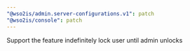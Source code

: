 ```yaml
---
"@wso2is/admin.server-configurations.v1": patch
"@wso2is/console": patch
---
```


Support the feature indefinitely lock user until admin unlocks
